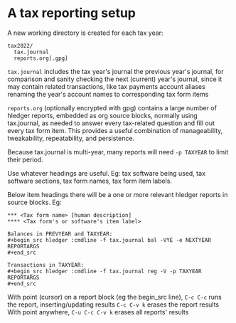 # A tax reporting setup

A new working directory is created for each tax year:

    tax2022/
      tax.journal
      reports.org[.gpg]

`tax.journal` includes 
  the tax year's journal
  the previous year's journal, for comparison and sanity checking
  the next (current) year's journal, since it may contain related transactions, like tax payments
  account aliases renaming the year's account names to corresponding tax form items

`reports.org` (optionally encrypted with gpg) contains a large number of hledger reports, embedded as org source blocks, normally using tax.journal, as needed to answer every tax-related question and fill out every tax form item. This provides a useful combination of manageability, tweakability, repeatability, and persistence.

Because tax.journal is multi-year, many reports will need `-p TAXYEAR` to limit their period.

Use whatever headings are useful. Eg: tax software being used, tax software sections, tax form names, tax form item labels.

Below item headings there will be a one or more relevant hledger reports in source blocks. Eg:

    *** <Tax form name> [human description]
    **** <Tax form's or software's item label>
    
    Balances in PREVYEAR and TAXYEAR:
    #+begin_src hledger :cmdline -f tax.journal bal -VYE -e NEXTYEAR REPORTARGS
    #+end_src
    
    Transactions in TAXYEAR:
    #+begin_src hledger :cmdline -f tax.journal reg -V -p TAXYEAR REPORTARGS
    #+end_src

With point (cursor) on a report block (eg the begin_src line),
  `C-c C-c` runs the report, inserting/updating results
  `C-c C-v k` erases the report results
With point anywhere,
  `C-u C-c C-v k` erases all reports' results
